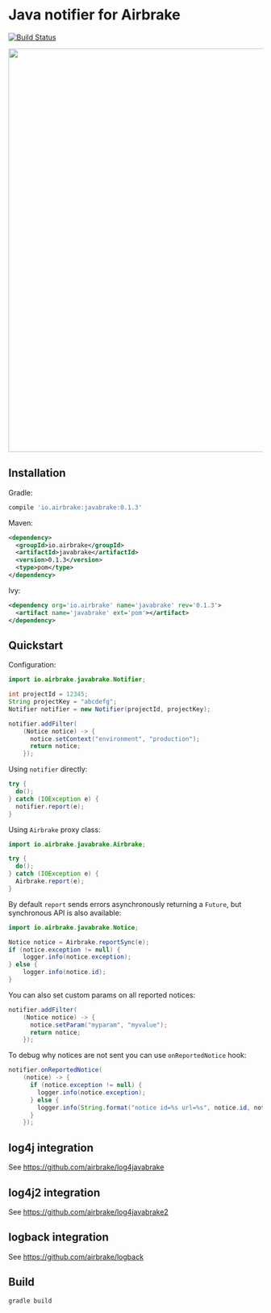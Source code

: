 # Java notifier for Airbrake

[![Build Status](https://travis-ci.org/airbrake/javabrake.svg?branch=master)](https://travis-ci.org/airbrake/javabrake)

<img src="http://f.cl.ly/items/0u0S1z2l3Q05371C1C0I/java%2009.19.32.jpg" width=800px>

## Installation

Gradle:

```gradle
compile 'io.airbrake:javabrake:0.1.3'
```

Maven:

```xml
<dependency>
  <groupId>io.airbrake</groupId>
  <artifactId>javabrake</artifactId>
  <version>0.1.3</version>
  <type>pom</type>
</dependency>
```

Ivy:

```xml
<dependency org='io.airbrake' name='javabrake' rev='0.1.3'>
  <artifact name='javabrake' ext='pom'></artifact>
</dependency>
```

## Quickstart

Configuration:

```java
import io.airbrake.javabrake.Notifier;

int projectId = 12345;
String projectKey = "abcdefg";
Notifier notifier = new Notifier(projectId, projectKey);

notifier.addFilter(
    (Notice notice) -> {
      notice.setContext("environment", "production");
      return notice;
    });
```

Using `notifier` directly:

```java
try {
  do();
} catch (IOException e) {
  notifier.report(e);
}
```

Using `Airbrake` proxy class:

``` java
import io.airbrake.javabrake.Airbrake;

try {
  do();
} catch (IOException e) {
  Airbrake.report(e);
}
```

By default `report` sends errors asynchronously returning a `Future`, but synchronous API is also available:

```java
import io.airbrake.javabrake.Notice;

Notice notice = Airbrake.reportSync(e);
if (notice.exception != null) {
    logger.info(notice.exception);
} else {
    logger.info(notice.id);
}
```

You can also set custom params on all reported notices:

```java
notifier.addFilter(
    (Notice notice) -> {
      notice.setParam("myparam", "myvalue");
      return notice;
    });
```

To debug why notices are not sent you can use `onReportedNotice` hook:

```java
notifier.onReportedNotice(
    (notice) -> {
      if (notice.exception != null) {
        logger.info(notice.exception);
      } else {
        logger.info(String.format("notice id=%s url=%s", notice.id, notice.url));
      }
    });
```

## log4j integration

See https://github.com/airbrake/log4javabrake

## log4j2 integration

See https://github.com/airbrake/log4javabrake2

## logback integration

See https://github.com/airbrake/logback

## Build

```sh
gradle build
```
